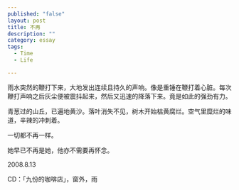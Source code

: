 ```yaml
---
published: "false"
layout: post
title: 不再
description: ""
category: essay
tags: 
  - Time
  - Life

---
```


雨水突然的鞭打下来，大地发出连续且持久的声响。像是重锤在鞭打着心脏。每次鞭打声响之后灰尘便被震抖起来，然后又迅速的降落下来。竟是如此的强劲有力。

青葱过的山丘，已遍地黄沙。落叶消失不见，树木开始枯黄腐烂。空气里糜烂的味道，辛辣的冲刺着。

一切都不再一样。

她早已不再是她，他亦不需要再怀念。

2008.8.13

CD：「九份的咖啡店」，窗外，雨
